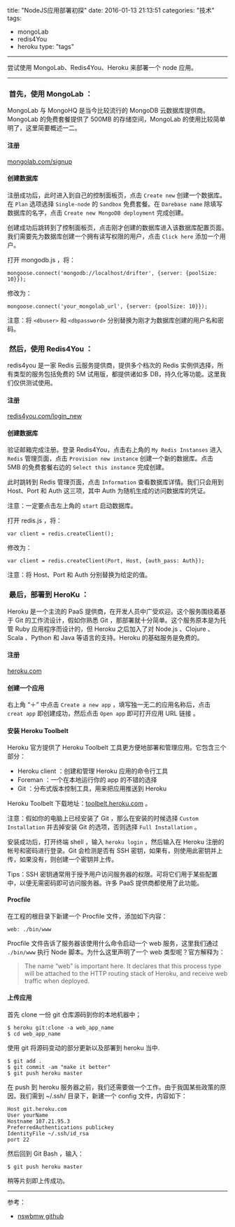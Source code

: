title: "NodeJS应用部署初探"
date: 2016-01-13 21:13:51
categories: "技术"
tags: 
  - mongoLab
  - redis4You
  - heroku
type: "tags"
---

尝试使用 MongoLab、Redis4You、Heroku 来部署一个 node 应用。

<!--more-->

---

###  首先，使用 MongoLab ：

MongoLab 与 MongoHQ 是当今比较流行的 MongoDB 云数据库提供商。MongoLab 的免费套餐提供了 500MB 的存储空间，MongoLab 的使用比较简单明了，这里简要概述一二。

#### 注册

[mongolab.com/signup](https://mongolab.com/signup/ "signup")

#### 创建数据库

注册成功后，此时进入到自己的控制面板页，点击 `Create new` 创建一个数据库。在 `Plan` 选项选择 `Single-node` 的 `Sandbox` 免费套餐。在 `Darebase name` 除填写数据库的名字，点击 `Create new MongoDB deployment` 完成创建。

创建成功后跳转到了控制面板页，点击刚才创建的数据库进入该数据库配置页面。我们需要先为数据库创建一个拥有读写权限的用户，点击 `Click here` 添加一个用户。

打开 mongodb.js ，将：

	mongoose.connect('mongodb://localhost/drifter', {server: {poolSize: 10}});
	
修改为：

	mongoose.connect('your_mongolab_url', {server: {poolSize: 10}});
	
注意：将 `<dbuser>` 和 `<dbpassword>` 分别替换为刚才为数据库创建的用户名和密码。

###  然后，使用 Redis4You ：

redis4you 是一家 Redis 云服务提供商，提供多个档次的 Redis 实例供选择，所有类型的服务包括免费的 5M 试用版，都提供诸如多 DB，持久化等功能。这里我们仅供测试使用。

#### 注册

[redis4you.com/login_new](http://redis4you.com/login_new.php "redis4you.com")

#### 创建数据库

验证邮箱完成注册。登录 Redis4You，点击右上角的 `My Redis Instanses` 进入 `Redis` 管理页面，点击 `Provision new instance` 创建一个新的数据库。点击 5MB 的免费套餐右边的 `Select this instance` 完成创建。

此时跳转到 Redis 管理页面，点击 `Information` 查看数据库详情。我们只会用到 Host、Port 和 Auth 这三项，其中 Auth 为随机生成的访问数据库的凭证。

注意：一定要点击左上角的 `start` 启动数据库。

打开 redis.js ，将：

	var client = redis.createClient();
	
修改为：

	var client = redis.createClient(Port, Host, {auth_pass: Auth});
	
注意：将 Host、Port 和 Auth 分别替换为给定的值。
	
###  最后，部署到 HeroKu ：

Heroku 是一个主流的 PaaS 提供商，在开发人员中广受欢迎。这个服务围绕着基于 Git 的工作流设计，假如你熟悉 Git ，那部署就十分简单。这个服务原本是为托管 Ruby 应用程序而设计的，但 Heroku 之后加入了对 Node.js 、Clojure 、Scala 、Python 和 Java 等语言的支持。Heroku 的基础服务是免费的。

#### 注册

[heroku.com](https://www.heroku.com/ "heroku.com")

#### 创建一个应用

右上角 “＋” 中点击 `Create a new app` ，填写独一无二的应用名称后，点击 `creat app` 即创建成功，然后点击 `Open app` 即可打开应用 URL 链接 。

#### 安装 Heroku Toolbelt

Heroku 官方提供了 Heroku Toolbelt 工具更方便地部署和管理应用。它包含三个部分：

* Heroku client ：创建和管理 Heroku 应用的命令行工具
* Foreman ：一个在本地运行你的 app 的不错的选择
* Git ：分布式版本控制工具，用来把应用推送到 Heroku

Heroku Toolbelt 下载地址：[toolbelt.heroku.com](https://toolbelt.heroku.com/ "toolbelt.heroku.com") 。

注意：假如你的电脑上已经安装了 Git ，那么在安装的时候选择 `Custom Installation` 并去掉安装 Git 的选项，否则选择 `Full Installation` 。

安装成功后，打开终端 shell ，输入 `heroku login` ，然后输入在 Heroku 注册的帐号和密码进行登录。Git 会检测是否有 SSH 密钥，如果有，则使用此密钥并上传，如果没有，则创建一个密钥并上传。

Tips：SSH 密钥通常用于授予用户访问服务器的权限。可将它们用于某些配置中，以便无需密码即可访问服务器。许多 PaaS 提供商都使用了此功能。

#### Procfile

在工程的根目录下新建一个 Procfile 文件，添加如下内容：

	web: ./bin/www
	
Procfile 文件告诉了服务器该使用什么命令启动一个 web 服务，这里我们通过 `./bin/www` 执行 Node 脚本。为什么这里声明了一个 web 类型呢？官方解释为：

> The name “web” is important here. It declares that this process type will be attached to the HTTP routing stack of Heroku, and receive web traffic when deployed.


#### 上传应用

首先 clone 一份 git 仓库源码到你的本地机器中；

	$ heroku git:clone -a web_app_name
	$ cd web_app_name
	
使用 git 将源码变动的部分更新以及部署到 heroku 当中.

	$ git add .
	$ git commit -am "make it better"
	$ git push heroku master

在 push 到 heroku 服务器之前，我们还需要做一个工作。由于我国某些政策的原因，我们需到 ~/.ssh/ 目录下，新建一个 config 文件，内容如下：

	Host git.heroku.com
	User yourName
	Hostname 107.21.95.3
	PreferredAuthentications publickey
	IdentityFile ~/.ssh/id_rsa
	port 22
	
然后回到 Git Bash ，输入：

	$ git push heroku master
	
稍等片刻即上传成功。

---

参考：

* [nswbmw github](https://github.com/nswbmw "nswbmw")
